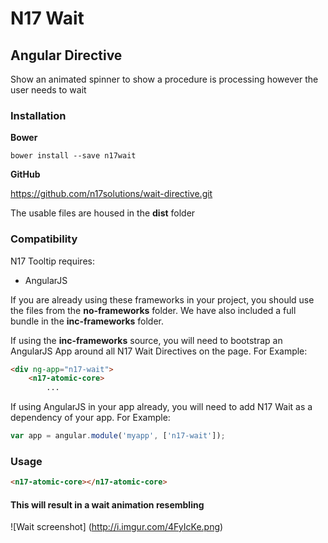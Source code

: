 # N17 Wait

## Angular Directive

Show an animated spinner to show a procedure is processing however the user needs to wait

### Installation

**Bower**

`bower install --save n17wait`

**GitHub**

https://github.com/n17solutions/wait-directive.git

The usable files are housed in the **dist** folder

### Compatibility

N17 Tooltip requires:
* AngularJS

If you are already using these frameworks in your project, you should use the files from the **no-frameworks** folder. We have also included a full bundle in the **inc-frameworks** folder. 

If using the **inc-frameworks** source, you will need to bootstrap an AngularJS App around all N17 Wait Directives on the page. For Example:

```html
<div ng-app="n17-wait">
	<n17-atomic-core>
		...
```

If using AngularJS in your app already, you will need to add N17 Wait as a dependency of your app. For Example:
```javascript
var app = angular.module('myapp', ['n17-wait']);
```

### Usage

```html
<n17-atomic-core></n17-atomic-core>
```

#### This will result in a wait animation resembling
![Wait screenshot]
(http://i.imgur.com/4FyIcKe.png)